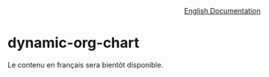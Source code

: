<div style="text-align: right;">
    <a href="https://github.com/DSD-ESDC-EDSC/dynamic-org-chart/blob/master/README.md">English Documentation</a>
</div>

# dynamic-org-chart

Le contenu en français sera bientôt disponible.